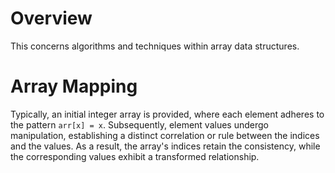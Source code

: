 # Overview
This concerns algorithms and techniques within array data structures.


# Array Mapping
Typically, an initial integer array is provided, where each element adheres to the pattern `arr[x] = x`. Subsequently, element values undergo manipulation, establishing a distinct correlation or rule between the indices and the values. As a result, the array's indices retain the consistency, while the corresponding values exhibit a transformed relationship.